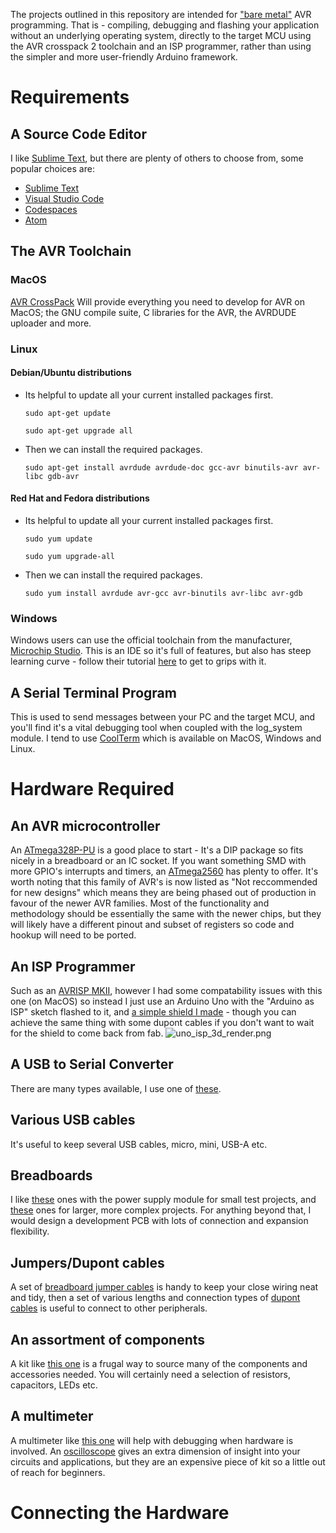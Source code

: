 

The projects outlined in this repository are intended for ["bare metal"][Bare_Metal_URL] AVR programming. That is - compiling, debugging and flashing your application without an underlying operating system, directly to the target MCU using the AVR crosspack 2 toolchain and an ISP programmer, rather than using the simpler and more user-friendly Arduino framework.

# Requirements

## A Source Code Editor
I like [Sublime Text][Sublime_Text_URL], but there are plenty of others to choose from, some popular choices are:
- [Sublime Text][Sublime_Text_URL]
- [Visual Studio Code][VS_Code_URL]
- [Codespaces][Codespaces_URL]
- [Atom][Atom_URL]

## The AVR Toolchain
### MacOS
[AVR CrossPack][AVR_Crosspack_URL] Will provide everything you need to develop for AVR on MacOS; the GNU compile suite, C libraries for the AVR, the AVRDUDE uploader and more.
### Linux
#### Debian/Ubuntu distributions
- Its helpful to update all your current installed packages first.

	`sudo apt-get update`

	`sudo apt-get upgrade all`

- Then we can install the required packages.

	`sudo apt-get install avrdude avrdude-doc gcc-avr binutils-avr avr-libc gdb-avr`

#### Red Hat and Fedora distributions
- Its helpful to update all your current installed packages first.

	`sudo yum update`

	`sudo yum upgrade-all`

- Then we can install the required packages.

	`sudo yum install avrdude avr-gcc avr-binutils avr-libc avr-gdb`

### Windows
Windows users can use the official toolchain from the manufacturer, [Microchip Studio][Microchip_Studio_URL]. This is an IDE so it's full of features, but also has steep learning curve - follow their tutorial [here][Microchip_Studio_Tutorial_URL] to get to grips with it.
## A Serial Terminal Program
This is used to send messages between your PC and the target MCU, and you'll find it's a vital debugging tool when coupled with the log_system module. I tend to use [CoolTerm][CoolTerm_URL] which is available on MacOS, Windows and Linux.


# Hardware Required

## An AVR microcontroller
An [ATmega328P-PU][ATmega328_URL] is a good place to start - It's a DIP package so fits nicely in a breadboard or an IC socket. If you want something SMD with more GPIO's interrupts and timers, an [ATmega2560][ATmega2560_URL] has plenty to offer. It's worth noting that this family of AVR's is now listed as "Not reccommended for new designs" which means they are being phased out of production in favour of the newer AVR families. Most of the functionality and methodology should be essentially the same with the newer chips, but they will likely have a different pinout and subset of registers so code and hookup will need to be ported. 


## An ISP Programmer
Such as an [AVRISP MKII][AVRISP_URL], however I had some compatability issues with this one (on MacOS) so instead I just use an Arduino Uno with the "Arduino as ISP" sketch flashed to it, and [a simple shield I made][Uno_ISP_Shield_URL] - though you can achieve the same thing with some dupont cables if you don't want to wait for the shield to come back from fab.
![uno_isp_3d_render.png](/images/uno_isp_3d_render.png)

## A USB to Serial Converter
There are many types available, I use one of [these][USB_Serial_URL].

## Various USB cables
It's useful to keep several USB cables, micro, mini, USB-A etc.

## Breadboards
I like [these][Small_Breadboard_URL] ones with the power supply module for small test projects, and [these][Large_Breadboard_URL] ones for larger, more complex projects. For anything beyond that, I would design a development PCB with lots of connection and expansion flexibility.

## Jumpers/Dupont cables
A set of [breadboard jumper cables][Breadboard_Jumpers_URL] is handy to keep your close wiring neat and tidy, then a set of various lengths and connection types of [dupont cables][Dupont_Cables_URL] is useful to connect to other peripherals.

## An assortment of components
A kit like [this one][Components_Kit_URL] is a frugal way to source many of the components and accessories needed. You will certainly need a selection of resistors, capacitors, LEDs etc. 

## A multimeter
A multimeter like [this one][Multimeter_URL] will help with debugging when hardware is involved. An [oscilloscope][Oscilloscope_URL] gives an extra dimension of insight into your circuits and applications, but they are an expensive piece of kit so a little out of reach for beginners.



# Connecting the Hardware






[Bare_Metal_URL]: https://en.wikipedia.org/wiki/Bare_machine
[Sublime_Text_URL]: http://www.sublimetext.com/
[VS_Code_URL]: https://code.visualstudio.com/
[Codespaces_URL]: https://github.com/features/codespaces
[Atom_URL]: https://github.com/features/codespaces

[AVR_Crosspack_URL]: https://www.obdev.at/products/crosspack/index.html
[Microchip_Studio_URL]: https://www.microchip.com/en-us/tools-resources/develop/microchip-studio
[Microchip_Studio_Tutorial_URL]: https://www.microchip.com/en-us/tools-resources/develop/microchip-studio#Getting%20Started
[CoolTerm_URL]: https://freeware.the-meiers.org/
[AVRISP_URL]: https://www.amazon.co.uk/Waveshare-Programmer-USB-AVRISP-XPII/dp/B00KM6ZA9I?th=1
[Uno_ISP_Shield_URL]: /Uno_ISP_Shield
[USB_Serial_URL]: https://www.amazon.co.uk/Ccylez-Converter-Adapter-FT232RL-Android-default/dp/B08DV1SXMQ/ref=sr_1_4?crid=8ZN3WET67TSU&keywords=usb+serial+converter+module&qid=1647296288&sprefix=usb+serial+converter+modul%2Caps%2C72&sr=8-4
[Small_Breadboard_URL]: https://www.amazon.co.uk/AZDelivery-Breadboard-Supply-Adapter-Jumkper/dp/B01N4VCYUK/ref=sr_1_20?crid=29EM44FS19IF2&keywords=breadboard%2Bwith%2Bpower%2Bsupply&qid=1647296608&sprefix=breadboard%2Bwith%2Bpower%2Bsupply%2Caps%2C64&sr=8-20&th=1
[Large_Breadboard_URL]: https://www.amazon.co.uk/K-H-RH-74-Solderless-Breadboard/dp/B079H4N8Y4/ref=sr_1_6?crid=18JXJAV0E8H6K&keywords=large+breadboard+electronics&qid=1647296861&sprefix=large+breadboard+electronics%2Caps%2C56&sr=8-6
[ATmega328_URL]: https://www.amazon.co.uk/Atmel-ATMega328-PU-ATMEL-Microcontroller-Chip/dp/B071Y4YF5X/ref=sr_1_5?crid=564N7F4OE3JE&keywords=atmega328&qid=1647299808&sprefix=atmega328%2Caps%2C62&sr=8-5
[ATmega2560_URL]: https://www.amazon.co.uk/1pcs-lot-ATMEGA2560-16AU-ATMEGA2560-QFP-100/dp/B09SZGJS7C/ref=sr_1_5?crid=3R3LG8NF0EER8&keywords=atmega2560&qid=1647299857&sprefix=atmega256%2Caps%2C76&sr=8-5
[Breadboard_Jumpers_URL]: https://www.amazon.co.uk/WANTOUTH-Preformed-Breadboard-Solderless-Prototyping/dp/B08QS6961R/ref=sr_1_5?crid=36KPWIVO59605&keywords=breadboard+jumpers&qid=1647300367&sprefix=breadboard+jumpers%2Caps%2C245&sr=8-5
[Dupont_Cables_URL]: https://www.amazon.co.uk/YXPCARS-Solderless-Breadboard-Multicolored-Arduino/dp/B08HQ7K6M7/ref=sr_1_27?crid=1GQC7DDTANB5H&keywords=dupont+cables+set&qid=1647301269&sprefix=dupont+cables+set%2Caps%2C71&sr=8-27
[Components_Kit_URL]: https://www.amazon.co.uk/Freenove-Ultimate-Compatible-Programming-Electronics/dp/B08B4D5MV5/ref=sr_1_17_sspa?crid=YI7I2MN0COCC&keywords=arduino+components+kit&qid=1647301388&sprefix=arduino+components%2Caps%2C75&sr=8-17-spons&psc=1&spLa=ZW5jcnlwdGVkUXVhbGlmaWVyPUEzTjY0QVFGTEZHREVNJmVuY3J5cHRlZElkPUEwNjU1Mzk4MkRCS1c5UFBaMUI2QiZlbmNyeXB0ZWRBZElkPUEwMDEyMzQxM1NSUDZWS1RPM1Q2SCZ3aWRnZXROYW1lPXNwX210ZiZhY3Rpb249Y2xpY2tSZWRpcmVjdCZkb05vdExvZ0NsaWNrPXRydWU=
[MULTIMETER_URL]: https://www.ebay.co.uk/itm/373974464011?epid=23040427421&_trkparms=ispr%3D1&hash=item57129d760b:g:ecgAAOSwcvJhM~1Y&amdata=enc%3AAQAGAAACoPYe5NmHp%252B2JMhMi7yxGiTJkPrKr5t53CooMSQt2orsSafTQYbq3L7RBVAMi0K9cw1RWXBpCryIDtHtQ%252FwGGrM5qNRo2BcdEvJNXURbFcGIieFzIjcYyayBhlA94swn2TTvs028l2IF1Z7kkPlAkTOZau7i64BOsAJM5jtEUKTzYuTAksI%252B6wqVDHXCmc%252BbqVJWdWCtN%252FedfWrLz22fV7JfFf3r%252BndQy6pgUf%252B0CqyxVpLGK%252FtsA2WoJN66265Nsb%252Biz2cPGbaMohOx96MSBAMI556eVyZ1Jt%252FgLkiIOgy%252F4LEQX%252B3foG6Ptb%252BN9ZmnQkdg5oCnRE0hxlFfAD5SOzEzmtg9%252BIE2HDfbFvLsU0Z0%252BZ2IQwJohjr5c6NdN3ax%252B0NkAFl5TKriVBAerlTCklJ%252BeOmn4DGytxPaRs%252B7VYCtZf8PXhxRmWn89GJw9Xt%252FCGpH1hvp9DXVNVCjJBMZeRVIKV3LmmgTdNnj9a%252FAUNwyB5qnSZWNkYEvX0swcp0PJU6qoVXYAEBLx2T03VucnyJ6R8Ja2NbFUVIPLPL4f4hHTUcR5hxbe0v9ux4iwgbiJLIPIXDKfDovdqX%252BUgBKJiLOUzGZKey7I7PeEDHsw5vr1KEHBd6%252B3Cw0FN0asmNY2XUmwd9LrLf401Wo4ovba%252FjznpyXfGfjHaobMVxQzN%252FAPIdxhcaODHy%252Bku4xgVEgZaD8n58JPn%252Fz0u75IwCzYoV%252FHGCX7zUgjd0Flsw5CiQpHVdB4eqGaKKP97ct2rRUEtd4t5YZJJi7KbHlJxs3Kr4KxuyQ2Xfk4nbZhpRPStSf%252FrLNa%252FxQudCxW2vnABZJayi8xGYlqFq%252BZYczELbh3%252BIyYls%252FmPtJgL%252F0yOiQgmVnId%252BTVMf1Q7taqp1w%252FN0AaMA%253D%253D%7Cclp%3A2334524%7Ctkp%3ABFBMlsihrvFf
[Oscilloscope_URL]: https://telonic.co.uk/product/rigol-ds1054z-50mhz-digital-oscilloscope/